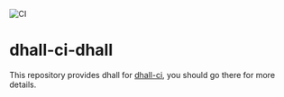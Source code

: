 <!--
  **NOTE**: this file is generated by `dhall-render`.
  You should NOT edit it manually, your changes will be lost.
-->

![CI](https://github.com/timbertson/dhall-ci-dhall/workflows/CI/badge.svg)

# dhall-ci-dhall

This repository provides dhall for [dhall-ci](https://github.com/timbertson/dhall-ci),
you should go there for more details.
